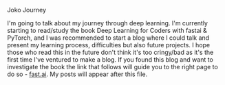 Joko Journey

I'm going to talk about my journey through deep learning. I'm currently starting to read/study the book Deep Learning for Coders with fastai & PyTorch, and I was recommended to start a blog where I could talk and present my learning process, difficulties but also future projects. I hope those who read this in the future don't think it's too cringy/bad as it's the first time I've ventured to make a blog. If you found this blog and want to investigate the book the link that follows will guide you to the right page to do so - [fast.ai](https://www.fast.ai). My posts will appear after this file. 
